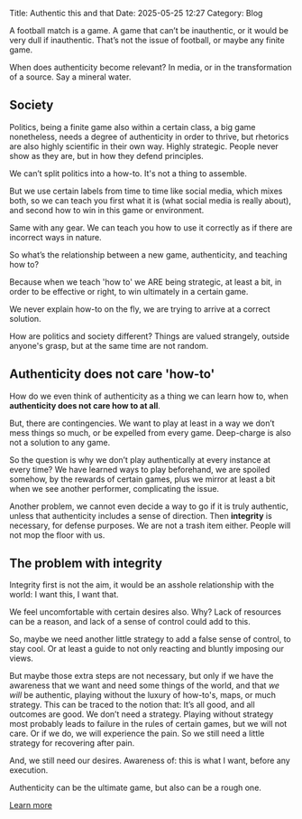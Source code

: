 Title: Authentic this and that
Date: 2025-05-25 12:27
Category: Blog


A football match is a game. A game that can’t be inauthentic, or it would be very dull if inauthentic. That’s not the issue of football, or maybe any finite game. 

When does authenticity become relevant? In media, or in the transformation of a source. Say a mineral water. 

## Society

Politics, being a finite game also within a certain class, a big game nonetheless, needs a degree of authenticity in order to thrive, but rhetorics are also highly scientific in their own way. Highly strategic. People never show as they are, but in how they defend principles. 

We can’t split politics into a how-to. It's not a thing to assemble. 

But we use certain labels from time to time like social media, which mixes both, so we can teach you first what it is (what social media is really about), and second how to win in this game or environment. 

Same with any gear. We can teach you how to use it correctly as if there are incorrect ways in nature. 

So what’s the relationship between a new game, authenticity, and teaching how to?

Because when we teach 'how to' we ARE being strategic, at least a bit, in order to be effective or right, to win ultimately in a certain game. 

We never explain how-to on the fly, we are trying to arrive at a correct solution. 

How are politics and society different? Things are valued strangely, outside anyone's grasp, but at the same time are not random. 

## Authenticity does not care 'how-to'

How do we even think of authenticity as a thing we can learn how to, when **authenticity does not care how to at all**. 

But, there are contingencies. We want to play at least in a way we don’t mess things so much, or be expelled from every game. Deep-charge is also not a solution to any game. 

So the question is why we don’t play authentically at every instance at every time? We have learned ways to play beforehand, we are spoiled somehow, by the rewards of certain games, plus we mirror at least a bit when we see another performer, complicating the issue. 

Another problem, we cannot even decide a way to go if it is truly authentic, unless that authenticity includes a sense of direction. Then **integrity** is necessary, for defense purposes. We are not a trash item either. People will not mop the floor with us. 

## The problem with integrity

Integrity first is not the aim, it would be an asshole relationship with the world: I want this, I want that. 

We feel uncomfortable with certain desires also. Why? Lack of resources can be a reason, and lack of a sense of control could add to this. 

So, maybe we need another little strategy to add a false sense of control, to stay cool. Or at least a guide to not only reacting and bluntly imposing our views. 

But maybe those extra steps are not necessary, but only if we have the awareness that we want and need some things of the world, and that *we will* be authentic, playing without the luxury of how-to's, maps, or much strategy. This can be traced to the notion that: It’s all good, and all outcomes are good. We don’t need a strategy. 
Playing without strategy most probably leads to failure in the rules of certain games, but we will not care. Or if we do, we will experience the pain. So we still need a little strategy for recovering after pain. 

And, we still need our desires. Awareness of: this is what I want, before any execution. 

Authenticity can be the ultimate game, but also can be a rough one. 

[Learn more](https://youtu.be/R1hg8dO_7JM)






